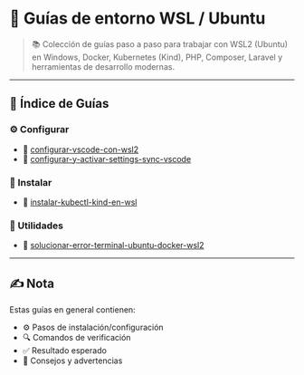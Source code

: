 # 🐧 Guías de entorno WSL / Ubuntu

> 📚 Colección de guías paso a paso para trabajar con WSL2 (Ubuntu) en Windows, Docker, Kubernetes (Kind), PHP, Composer, Laravel y herramientas de desarrollo modernas.

---

## 📁 Índice de Guías

### ⚙️ Configurar
- 📄 [configurar-vscode-con-wsl2](https://github.com/tejada1970/guias-desarrollo/blob/master/entorno-wsl/configurar/configurar-vscode-con-wsl2.md)
- 📄 [configurar-y-activar-settings-sync-vscode](https://github.com/tejada1970/guias-desarrollo/blob/master/entorno-wsl/configurar/configurar-y-activar-settings-sync-vscode.md)

### 🧰 Instalar
- 📄 [instalar-kubectl-kind-en-wsl](https://github.com/tejada1970/guias-desarrollo/blob/master/entorno-wsl/instalar/instalar-kubectl-kind-en-wsl.md)

### 🧱 Utilidades
- 📄 [solucionar-error-terminal-ubuntu-docker-wsl2](https://github.com/tejada1970/guias-desarrollo/blob/master/entorno-wsl/utilidades/solucionar-error-terminal-ubuntu-docker-wsl2.md)

---

## ✍️ Nota
Estas guías en general contienen:
- ⚙️ Pasos de instalación/configuración  
- 🔍 Comandos de verificación  
- ✅ Resultado esperado  
- 📘 Consejos y advertencias
